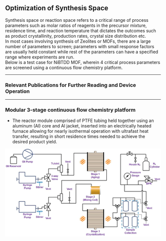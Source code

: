 ## Optimization of Synthesis Space <br>
Synthesis space or reaction space refers to a critical range of process parameters such as molar ratios of reagents in the precursor mixture, residence time, and reaction temperature that dictates the outcomes such as product crystallinity, production rates, crystal size distribution etc.<br>
In most cases involving synthesis of Zeolites or MOFs, there are a large number of parameters to screen; parameters with small response factors are usually held constant while rest of the parameters can have a specified range where experiments are run. <br> 
Below is a test case for NiBTDD MOF, wherein 4 critical process parameters are screened using a continuous flow chemistry platform.<br>  

---

### Relevant Publications for Further Reading and Device Operation<br>

---

### Modular 3-stage continuous flow chemistry platform <br>
- The reactor module comprised of PTFE tubing held together using an aluminum (Al) core and Al jacket, inserted into an electrically heated furnace allowing for nearly isothermal operation with ultrafast heat transfer, resulting in short residence times needed to achieve the desired product yield.<br> 
<img src="images/Reactor Schematic.JPG?raw=true"/>

<br><br>
---
